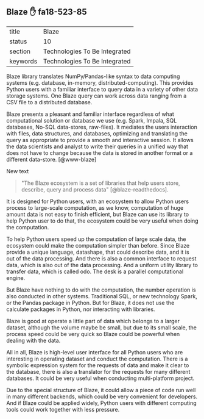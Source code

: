 ## Blaze :hand: fa18-523-85


|          |                               |
| -------- | ----------------------------- |
| title    | Blaze                         | 
| status   | 10                            |
| section  | Technologies To Be Integrated |
| keywords | Technologies To Be Integrated |



Blaze library translates NumPy/Pandas-like syntax to data computing
systems (e.g. database, in-memory, distributed-computing). This
provides Python users with a familiar interface to query data in a
variety of other data storage systems.  One Blaze query can work
across data ranging from a CSV file to a distributed database.

Blaze presents a pleasant and familiar interface regardless of what
computational solution or database we use (e.g. Spark, Impala, SQL
databases, No-SQL data-stores, raw-files). It mediates the users
interaction with files, data structures, and databases, optimizing and
translating the query as appropriate to provide a smooth and
interactive session. It allows the data scientists and analyst to
write their queries in a unified way that does not have to change
because the data is stored in another format or a different
data-store. [@www-blaze]

New text

> "The Blaze ecosystem is a set of libraries that help users store, describe, query and process data" [@blaze-readthedocs].    

It is designed for Python users, with an ecosystem to allow Python users process to large-scale computation, as we know, computation of huge amount data is not easy to finish efficient, but Blaze can use its library to help Python user to do that, the ecosystem could be very useful when doing the computation.   

To help Python users speed up the computation of large scale data, the ecosystem could make the computation simpler than before. Since Blaze provide a unique language, datashape, that could describe data, and it is out of the data processing. And there is also a common interface to request data, which is also out of the data processing. And a uniform utility library to transfer data, which is called odo. The desk is a parallel computational engine.   

But Blaze have nothing to do with the computation, the number operation is also conducted in other systems. Traditional SQL, or new technology Spark, or the Pandas package in Python. But for Blaze, it does not use the calculate packages in Python, nor interacting with libraries.   

Blaze is good at operate a little part of data which belongs to a larger dataset, although the volume maybe be small, but due to its small scale, the process speed could be very quick so Blaze could be powerful when dealing with the data.    

All in all, Blaze is high-level user interface for all Python users who are interesting in operating dataset and conduct the computation. There is a symbolic expression system for the requests of data and make it clear to the database, there is also a translator for the requests for many different databases. It could be very useful when conducting multi-platform project.   

Due to the special structure of Blaze, it could allow a piece of code run well in many different backends, which could be very convenient for developers. And if Blaze could be applied widely, Python users with different computing tools could work together with less pressure. 
